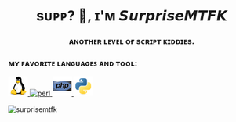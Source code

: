 <h1 align="center">sᴜᴘᴘ? 👋, ɪ'ᴍ 𝙎𝙪𝙧𝙥𝙧𝙞𝙨𝙚𝙈𝙏𝙁𝙆</h1>
<h3 align="center">ᴀɴᴏᴛʜᴇʀ ʟᴇᴠᴇʟ ᴏғ sᴄʀɪᴘᴛ ᴋɪᴅᴅɪᴇs.</h3>

<p align="left">
</p>

<h3 align="left">ᴍʏ ꜰᴀᴠᴏʀɪᴛᴇ ʟᴀɴɢᴜᴀɢᴇꜱ ᴀɴᴅ ᴛᴏᴏʟ:</h3>
<p align="left"> <a href="https://www.linux.org/" target="_blank" rel="noreferrer"> <img src="https://raw.githubusercontent.com/devicons/devicon/master/icons/linux/linux-original.svg" alt="linux" width="40" height="40"/> </a> <a href="https://www.perl.org/" target="_blank" rel="noreferrer"> <img src="https://api.iconify.design/logos-perl.svg" alt="perl" width="40" height="40"/> </a> <a href="https://www.php.net" target="_blank" rel="noreferrer"> <img src="https://raw.githubusercontent.com/devicons/devicon/master/icons/php/php-original.svg" alt="php" width="40" height="40"/> </a> <a href="https://www.python.org" target="_blank" rel="noreferrer"> <img src="https://raw.githubusercontent.com/devicons/devicon/master/icons/python/python-original.svg" alt="python" width="40" height="40"/> </a> </p>

<p><img align="center" src="https://github-readme-stats.vercel.app/api/top-langs?username=surprisemtfk&show_icons=true&locale=en&layout=compact" alt="surprisemtfk" /></p>
